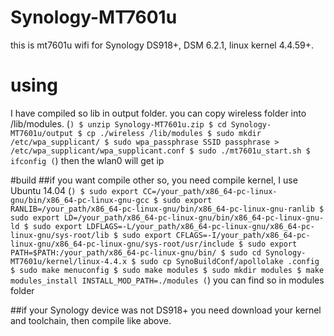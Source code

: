 # Synology-MT7601u

this is mt7601u wifi for Synology DS918+, DSM 6.2.1, linux kernel 4.4.59+.

# using
I have compiled so lib in output folder. 
you can copy  wireless folder into /lib/modules. 
(```)
$ unzip Synology-MT7601u.zip
$ cd Synology-MT7601u/output
$ cp ./wireless /lib/modules
$ sudo mkdir /etc/wpa_supplicant/
$ sudo wpa_passphrase SSID passphrase > /etc/wpa_supplicant/wpa_supplicant.conf
$ sudo ./mt7601u_start.sh
$ ifconfig
(```)
then the wlan0 will get ip

#build
##if you want compile other so, you need compile kernel, I use Ubuntu 14.04
(```)
$ sudo export CC=/your_path/x86_64-pc-linux-gnu/bin/x86_64-pc-linux-gnu-gcc
$ sudo export RANLIB=/your_path/x86_64-pc-linux-gnu/bin/x86_64-pc-linux-gnu-ranlib
$ sudo export LD=/your_path/x86_64-pc-linux-gnu/bin/x86_64-pc-linux-gnu-ld
$ sudo export LDFLAGS=-L/your_path/x86_64-pc-linux-gnu/x86_64-pc-linux-gnu/sys-root/lib
$ sudo export CFLAGS=-I/your_path/x86_64-pc-linux-gnu/x86_64-pc-linux-gnu/sys-root/usr/include
$ sudo export PATH=$PATH:/your_path/x86_64-pc-linux-gnu/bin/
$ sudo cd Synology-MT7601u/kernel/linux-4.4.x
$ sudo cp SynoBuildConf/apollolake .config
$ sudo make menuconfig
$ sudo make modules
$ sudo mkdir modules
$ make modules_install INSTALL_MOD_PATH=./modules
(```)
you can find so in modules folder

##if your Synology device was not DS918+ 
you need download your kernel and toolchain, then compile like above.

